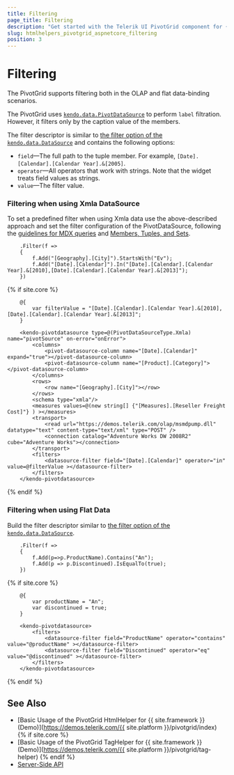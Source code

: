 ```yaml
---
title: Filtering
page_title: Filtering
description: "Get started with the Telerik UI PivotGrid component for {{ site.framework }} and learn how to filter a Telerik UI PivotGrid component for {{ site.framework }}."
slug: htmlhelpers_pivotgrid_aspnetcore_filtering
position: 3
---
```


# Filtering

The PivotGrid supports filtering both in the OLAP and flat data-binding scenarios.

The PivotGrid uses [`kendo.data.PivotDataSource`](/api/pivotdatasource) to perform `label` filtration. However, it filters only by the caption value of the members.

The filter descriptor is similar to [the filter option of the `kendo.data.DataSource`](/api/datasource) and contains the following options:
- `field`&mdash;The full path to the tuple member. For example, `[Date].[Calendar].[Calendar Year].&[2005]`.
- `operator`&mdash;All operators that work with strings. Note that the widget treats field values as strings.
- `value`&mdash;The filter value.

### Filtering when using Xmla DataSource

To set a predefined filter when using Xmla data use the above-described approach and set the filter configuration of the PivotDataSource, following the [guidelines for MDX queries](https://learn.microsoft.com/en-us/analysis-services/multidimensional-models/mdx/mdx-query-fundamentals-analysis-services?view=asallproducts-allversions) and [Members, Tuples, and Sets](https://learn.microsoft.com/en-us/analysis-services/multidimensional-models/mdx/working-with-members-tuples-and-sets-mdx?view=asallproducts-allversions).


```HtmlHelper
    .Filter(f =>
    {
        f.Add("[Geography].[City]").StartsWith("Ev");
        f.Add("[Date].[Calendar]").In("[Date].[Calendar].[Calendar Year].&[2010],[Date].[Calendar].[Calendar Year].&[2013]");
    })
```
{% if site.core %}
```TagHelper
    @{
        var filterValue = "[Date].[Calendar].[Calendar Year].&[2010],[Date].[Calendar].[Calendar Year].&[2013]";
    }

    <kendo-pivotdatasource type=@(PivotDataSourceType.Xmla) name="pivotSource" on-error="onError">
        <columns>
            <pivot-datasource-column name="[Date].[Calendar]" expand="true"></pivot-datasource-column>
            <pivot-datasource-column name="[Product].[Category]"></pivot-datasource-column>
        </columns>
        <rows>
            <row name="[Geography].[City]"></row>
        </rows>
        <schema type="xmla"/>
        <measures values=@(new string[] {"[Measures].[Reseller Freight Cost]"} ) ></measures>
        <transport>
            <read url="https://demos.telerik.com/olap/msmdpump.dll" datatype="text" content-type="text/xml" type="POST" />
            <connection catalog="Adventure Works DW 2008R2" cube="Adventure Works"></connection>
        </transport>
        <filters>
            <datasource-filter field="[Date].[Calendar]" operator="in" value=@filterValue ></datasource-filter>
        </filters>
    </kendo-pivotdatasource>
```
{% endif %}

### Filtering when using Flat Data

Build the filter descriptor similar to [the filter option of the `kendo.data.DataSource`](https://docs.telerik.com/kendo-ui/api/javascript/data/datasource/configuration/filter).

```HtmlHelper
    .Filter(f =>
    {
        f.Add(p=>p.ProductName).Contains("An");
        f.Add(p => p.Discontinued).IsEqualTo(true);
    })
```
{% if site.core %}
```TagHelper
    @{
        var productName = "An";
        var discontinued = true;
    }

    <kendo-pivotdatasource>
        <filters>
            <datasource-filter field="ProductName" operator="contains" value="@productName" ></datasource-filter>
            <datasource-filter field="Discontinued" operator="eq" value="@discontinued" ></datasource-filter>
        </filters>
    </kendo-pivotdatasource>
```
{% endif %}

## See Also

* [Basic Usage of the PivotGrid HtmlHelper for {{ site.framework }} (Demo)](https://demos.telerik.com/{{ site.platform }}/pivotgrid/index)
{% if site.core %}
* [Basic Usage of the PivotGrid TagHelper for {{ site.framework }} (Demo)](https://demos.telerik.com/{{ site.platform }}/pivotgrid/tag-helper)
{% endif %}
* [Server-Side API](/api/pivotgrid)
